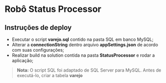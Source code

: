 # Robô Status Processor

## Instruções de deploy

- Executar o script **varejo.sql** contido na pasta SQL em banco MySQL;
- Alterar a **connectionString** dentro arquivo **appSettings.json** de acordo com suas configurações;
- Realizar build na solution contida na pasta **StatusProcessor** e rodar a aplicação;

> **Nota:** O script SQL foi adaptado de SQL Server para MySQL. Antes de executá-lo, criar a tabela **varejo** 
